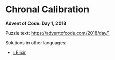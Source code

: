 # Chronal Calibration

**Advent of Code: Day 1, 2018**

Puzzle text: <https://adventofcode.com/2018/day/1>

Solutions in other languages:

- [💧 Elixir](../../../elixir/lib/2018/01_chronal_calibration)
